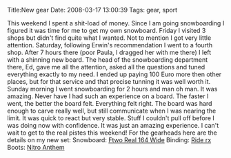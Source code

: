Title:New gear
Date: 2008-03-17 13:00:39
Tags: gear, sport

This weekend I spent a shit-load of money. Since I am going snowboarding I
figured it was time for me to get my own snowboard. Friday I visited 3 shops
but didn't find quite what I wanted. Not to mention I got very little
attention. Saturday, following Erwin's recommendation I went to a fourth shop.
After 7 hours there (poor Paula, I dragged her with me there) I left with a
shinning new board. The head of the snowboarding department there, Ed, gave me
all the attention, asked all the questions and tuned everything exactly to my
need. I ended up paying 100 Euro more then other places, but for that service
and that precise tunning it was well worth it. Sunday morning I went
snowboarding for 2 hours and man oh man. It was amazing. Never have I had such
an experience on a board. The faster I went, the better the board felt.
Everything felt right. The board was hard enough to carve really well, but
still communicate when I was nearing the limit. It was quick to react but very
stable. Stuff I couldn't pull off before I was doing now with confidence. It
was just an amazing experience. I can't wait to get to the real pistes this
weekend! For the gearheads here are the details on my new set: Snowboard:
[Ftwo Real 164 Wide](http://www.ftwo-international.com/) Binding: [Ride
rx](http://www.ridesnowboards.com/bindings/binding.asp?ProductID=29) Boots:
[Nitro Anthem](http://www.nitrousa.com/en/boots/anthem/blackwhite)

